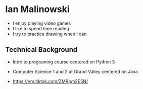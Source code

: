 # Ian Malinowski

* I enjoy playing video games 
* I like to spend time reading 
* I try to practice drawing when I can 

## Technical Background 
* Intro to programing course centered on Python 3
* Computer Science 1 and 2 at Grand Valley centered on Java

* https://vm.tiktok.com/ZMRpm2E5N/
